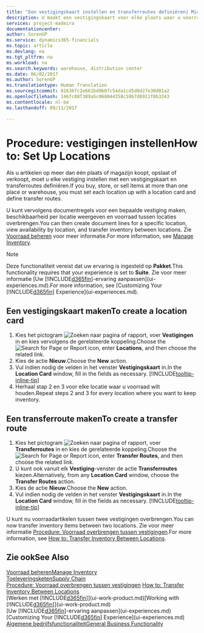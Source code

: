 ```yaml
---
title: "Een vestigingskaart instellen en transferroutes definiëren| Microsoft Docs"
description: U maakt een vestigingskaart voor elke plaats waar u voorraadartikelen opslaat, bijvoorbeeld een magazijn of een distributiecentrum, en u stelt routes in om artikelen tussen vestigingen over te brengen.
services: project-madeira
documentationcenter: 
author: SorenGP
ms.service: dynamics365-financials
ms.topic: article
ms.devlang: na
ms.tgt_pltfrm: na
ms.workload: na
ms.search.keywords: warehouse, distribution center
ms.date: 06/02/2017
ms.author: SorenGP
ms.translationtype: Human Translation
ms.sourcegitcommit: 81636fc2e661bd9b07c54da1cd5d0d27e30d01a2
ms.openlocfilehash: 146fc08f389a5c068044358c59b7d8911f0b3343
ms.contentlocale: nl-be
ms.lasthandoff: 09/11/2017

---
```

# <a name="how-to-set-up-locations"></a><span data-ttu-id="01a84-103">Procedure: vestigingen instellen</span><span class="sxs-lookup"><span data-stu-id="01a84-103">How to: Set Up Locations</span></span>
<span data-ttu-id="01a84-104">Als u artikelen op meer dan één plaats of magazijn koopt, opslaat of verkoopt, moet u elke vestiging instellen met een vestigingskaart en transferroutes definiëren.</span><span class="sxs-lookup"><span data-stu-id="01a84-104">If you buy, store, or sell items at more than one place or warehouse, you must set each location up with a location card and define transfer routes.</span></span>

<span data-ttu-id="01a84-105">U kunt vervolgens documentregels voor een bepaalde vestiging maken, beschikbaarheid per locatie weergeven en voorraad tussen locaties overbrengen.</span><span class="sxs-lookup"><span data-stu-id="01a84-105">You can then create document lines for a specific location, view availability by location, and transfer inventory between locations.</span></span> <span data-ttu-id="01a84-106">Zie [Voorraad beheren](inventory-manage-inventory.md) voor meer informatie.</span><span class="sxs-lookup"><span data-stu-id="01a84-106">For more information, see [Manage Inventory](inventory-manage-inventory.md).</span></span>

> [!NOTE]  
>   <span data-ttu-id="01a84-107">Deze functionaliteit vereist dat uw ervaring is ingesteld op **Pakket**.</span><span class="sxs-lookup"><span data-stu-id="01a84-107">This functionality requires that your experience is set to **Suite**.</span></span> <span data-ttu-id="01a84-108">Zie voor meer informatie [Uw [!INCLUDE[d365fin](includes/d365fin_md.md)]-ervaring aanpassen](ui-experiences.md).</span><span class="sxs-lookup"><span data-stu-id="01a84-108">For more information, see [Customizing Your [!INCLUDE[d365fin](includes/d365fin_md.md)] Experience](ui-experiences.md).</span></span>

## <a name="to-create-a-location-card"></a><span data-ttu-id="01a84-109">Een vestigingskaart maken</span><span class="sxs-lookup"><span data-stu-id="01a84-109">To create a location card</span></span>
1. <span data-ttu-id="01a84-110">Kies het pictogram ![Zoeken naar pagina of rapport](media/ui-search/search_small.png "pictogram Zoeken naar pagina of rapport"), voer **Vestigingen** in en kies vervolgens de gerelateerde koppeling.</span><span class="sxs-lookup"><span data-stu-id="01a84-110">Choose the ![Search for Page or Report](media/ui-search/search_small.png "Search for Page or Report icon") icon, enter **Locations**, and then choose the related link.</span></span>
2. <span data-ttu-id="01a84-111">Kies de actie **Nieuw**.</span><span class="sxs-lookup"><span data-stu-id="01a84-111">Choose the **New** action.</span></span>
3. <span data-ttu-id="01a84-112">Vul indien nodig de velden in het venster **Vestigingskaart** in.</span><span class="sxs-lookup"><span data-stu-id="01a84-112">In the **Location Card** window, fill in the fields as necessary.</span></span> [!INCLUDE[tooltip-inline-tip](includes/tooltip-inline-tip_md.md)]
4. <span data-ttu-id="01a84-113">Herhaal stap 2 en 3 voor elke locatie waar u voorraad wilt houden.</span><span class="sxs-lookup"><span data-stu-id="01a84-113">Repeat steps 2 and 3 for every location where you want to keep inventory.</span></span>

## <a name="to-create-a-transfer-route"></a><span data-ttu-id="01a84-114">Een transferroute maken</span><span class="sxs-lookup"><span data-stu-id="01a84-114">To create a transfer route</span></span>
1. <span data-ttu-id="01a84-115">Kies het pictogram ![Zoeken naar pagina of rapport](media/ui-search/search_small.png "pictogram Zoeken naar pagina of rapport"), voer **Transferroutes** in en kies de gerelateerde koppeling.</span><span class="sxs-lookup"><span data-stu-id="01a84-115">Choose the ![Search for Page or Report](media/ui-search/search_small.png "Search for Page or Report icon") icon, enter **Transfer Routes**, and then choose the related link.</span></span>
2. <span data-ttu-id="01a84-116">U kunt ook vanuit elk **Vestiging**-venster de actie **Transferroutes** kiezen.</span><span class="sxs-lookup"><span data-stu-id="01a84-116">Alternatively, from any **Location Card** window, choose the **Transfer Routes** action.</span></span>
3. <span data-ttu-id="01a84-117">Kies de actie **Nieuw**.</span><span class="sxs-lookup"><span data-stu-id="01a84-117">Choose the **New** action.</span></span>
4. <span data-ttu-id="01a84-118">Vul indien nodig de velden in het venster **Vestigingskaart** in.</span><span class="sxs-lookup"><span data-stu-id="01a84-118">In the **Location Card** window, fill in the fields as necessary.</span></span> [!INCLUDE[tooltip-inline-tip](includes/tooltip-inline-tip_md.md)]

<span data-ttu-id="01a84-119">U kunt nu voorraadartikelen tussen twee vestigingen overbrengen.</span><span class="sxs-lookup"><span data-stu-id="01a84-119">You can now transfer inventory items between two locations.</span></span> <span data-ttu-id="01a84-120">Zie voor meer informatie [Procedure: Voorraad overbrengen tussen vestigingen](inventory-how-transfer-between-locations.md).</span><span class="sxs-lookup"><span data-stu-id="01a84-120">For more information, see [How to: Transfer Inventory Between Locations](inventory-how-transfer-between-locations.md).</span></span>    

## <a name="see-also"></a><span data-ttu-id="01a84-121">Zie ook</span><span class="sxs-lookup"><span data-stu-id="01a84-121">See Also</span></span>
[<span data-ttu-id="01a84-122">Voorraad beheren</span><span class="sxs-lookup"><span data-stu-id="01a84-122">Manage Inventory</span></span>](inventory-manage-inventory.md)  
[<span data-ttu-id="01a84-123">Toeleveringsketen</span><span class="sxs-lookup"><span data-stu-id="01a84-123">Supply Chain</span></span>](madeira-supply-chain.md)  
<span data-ttu-id="01a84-124">[Procedure: Voorraad overbrengen tussen vestigingen](inventory-how-transfer-between-locations.md)  </span><span class="sxs-lookup"><span data-stu-id="01a84-124">[How to: Transfer Inventory Between Locations](inventory-how-transfer-between-locations.md)  </span></span>  
<span data-ttu-id="01a84-125">[Werken met [!INCLUDE[d365fin](includes/d365fin_md.md)]](ui-work-product.md)</span><span class="sxs-lookup"><span data-stu-id="01a84-125">[Working with [!INCLUDE[d365fin](includes/d365fin_md.md)]](ui-work-product.md)</span></span>  
<span data-ttu-id="01a84-126">[Uw [!INCLUDE[d365fin](includes/d365fin_md.md)]-ervaring aanpassen](ui-experiences.md)</span><span class="sxs-lookup"><span data-stu-id="01a84-126">[Customizing Your [!INCLUDE[d365fin](includes/d365fin_md.md)] Experience](ui-experiences.md)</span></span>  
[<span data-ttu-id="01a84-127">Algemene bedrijfsfunctionaliteit</span><span class="sxs-lookup"><span data-stu-id="01a84-127">General Business Functionality</span></span>](ui-across-business-areas.md)

